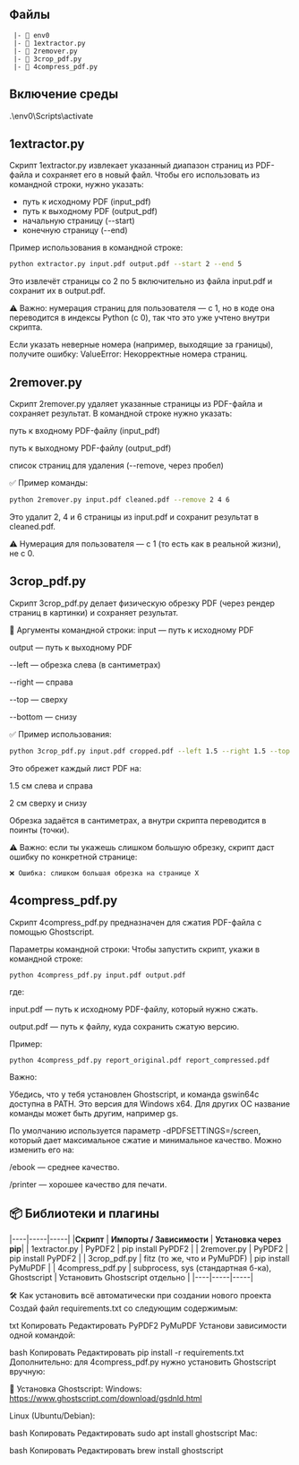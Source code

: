 ## Файлы
```
 |- 📁 env0
 |- 📄 1extractor.py
 |- 📄 2remover.py
 |- 📄 3crop_pdf.py
 |- 📄 4compress_pdf.py
 ```
## Включение среды
.\env0\Scripts\activate

## 1extractor.py
Скрипт 1extractor.py извлекает указанный диапазон страниц из PDF-файла и сохраняет его в новый файл. Чтобы его использовать из командной строки, нужно указать:

- путь к исходному PDF (input_pdf)
- путь к выходному PDF (output_pdf)
- начальную страницу (--start)
- конечную страницу (--end)

Пример использования в командной строке:

```bash
python extractor.py input.pdf output.pdf --start 2 --end 5
```

Это извлечёт страницы со 2 по 5 включительно из файла input.pdf и сохранит их в output.pdf.

⚠️ Важно: нумерация страниц для пользователя — с 1, но в коде она переводится в индексы Python (с 0), так что это уже учтено внутри скрипта.

Если указать неверные номера (например, выходящие за границы), получите ошибку:
ValueError: Некорректные номера страниц.

## 2remover.py
Скрипт 2remover.py удаляет указанные страницы из PDF-файла и сохраняет результат. В командной строке нужно указать:

путь к входному PDF-файлу (input_pdf)

путь к выходному PDF-файлу (output_pdf)

список страниц для удаления (--remove, через пробел)

✅ Пример команды:
```bash
python 2remover.py input.pdf cleaned.pdf --remove 2 4 6
```
Это удалит 2, 4 и 6 страницы из input.pdf и сохранит результат в cleaned.pdf.

⚠️ Нумерация для пользователя — с 1 (то есть как в реальной жизни), не с 0.

## 3crop_pdf.py
Скрипт 3crop_pdf.py делает физическую обрезку PDF (через рендер страниц в картинки) и сохраняет результат.

📌 Аргументы командной строки:
input — путь к исходному PDF

output — путь к выходному PDF

--left — обрезка слева (в сантиметрах)

--right — справа

--top — сверху

--bottom — снизу

✅ Пример использования:
```bash
python 3crop_pdf.py input.pdf cropped.pdf --left 1.5 --right 1.5 --top 2 --bottom 2
```
Это обрежет каждый лист PDF на:

1.5 см слева и справа

2 см сверху и снизу

Обрезка задаётся в сантиметрах, а внутри скрипта переводится в поинты (точки).

⚠️ Важно: если ты укажешь слишком большую обрезку, скрипт даст ошибку по конкретной странице:

```
❌ Ошибка: слишком большая обрезка на странице X
```

## 4compress_pdf.py
Скрипт 4compress_pdf.py предназначен для сжатия PDF-файла с помощью Ghostscript.

Параметры командной строки:
Чтобы запустить скрипт, укажи в командной строке:

```
python 4compress_pdf.py input.pdf output.pdf
```
где:

input.pdf — путь к исходному PDF-файлу, который нужно сжать.

output.pdf — путь к файлу, куда сохранить сжатую версию.

Пример:
```
python 4compress_pdf.py report_original.pdf report_compressed.pdf
```
Важно:

Убедись, что у тебя установлен Ghostscript, и команда gswin64c доступна в PATH. Это версия для Windows x64. Для других ОС название команды может быть другим, например gs.

По умолчанию используется параметр -dPDFSETTINGS=/screen, который дает максимальное сжатие и минимальное качество. Можно изменить его на:

/ebook — среднее качество.

/printer — хорошее качество для печати.

## 📦 Библиотеки и плагины
|----|-----|-----|
|**Скрипт** |	**Импорты / Зависимости** |	**Установка через pip**|
| 1extractor.py |	PyPDF2 |	pip install PyPDF2 |
| 2remover.py |	PyPDF2 |	pip install PyPDF2 |
| 3crop_pdf.py |	fitz (то же, что и PyMuPDF) |	pip install PyMuPDF |
| 4compress_pdf.py |	subprocess, sys (стандартная б-ка), Ghostscript	| Установить Ghostscript отдельно |
|----|-----|-----|

🛠️ Как установить всё автоматически при создании нового проекта
Создай файл requirements.txt со следующим содержимым:

txt
Копировать
Редактировать
PyPDF2
PyMuPDF
Установи зависимости одной командой:

bash
Копировать
Редактировать
pip install -r requirements.txt
Дополнительно: для 4compress_pdf.py нужно установить Ghostscript вручную:

🔗 Установка Ghostscript:
Windows: https://www.ghostscript.com/download/gsdnld.html

Linux (Ubuntu/Debian):

bash
Копировать
Редактировать
sudo apt install ghostscript
Mac:

bash
Копировать
Редактировать
brew install ghostscript
